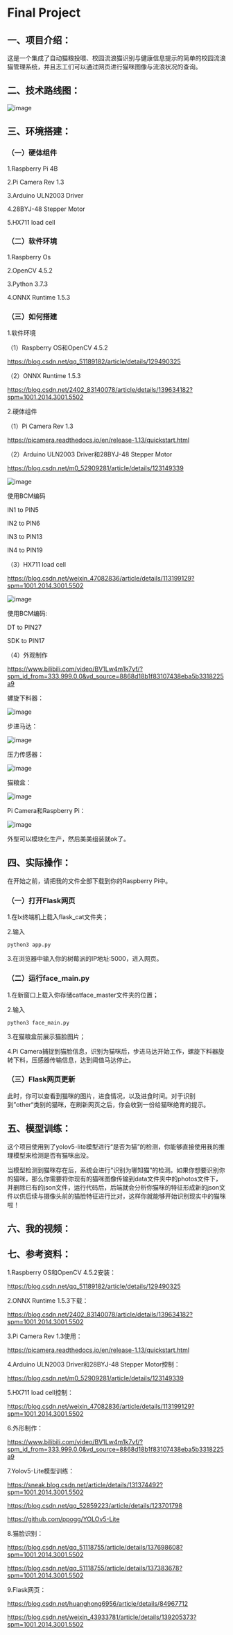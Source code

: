 # Final Project

## 一、项目介绍：

这是一个集成了自动猫粮投喂、校园流浪猫识别与健康信息提示的简单的校园流浪猫管理系统，并且志工们可以通过网页进行猫咪图像与流浪状况的查询。

## 二、技术路线图：

![image](https://github.com/hokizzz/IoT-Project-Homeless_Cats_Raising/blob/main/Photos/technical%20route.png)

## 三、环境搭建：

### （一）硬体组件

1\.Raspberry Pi 4B

2\.Pi Camera Rev 1.3

3\.Arduino ULN2003 Driver

4\.28BYJ-48 Stepper Motor

5\.HX711 load cell

### （二）软件环境

1\.Raspberry Os

2\.OpenCV 4.5.2

3\.Python 3.7.3

4\.ONNX Runtime 1.5.3

### （三）如何搭建

1\.软件环境

（1）Raspberry OS和OpenCV 4.5.2 

<https://blog.csdn.net/qq_51189182/article/details/129490325>

（2）ONNX Runtime 1.5.3

<https://blog.csdn.net/2402_83140078/article/details/139634182?spm=1001.2014.3001.5502>

2\.硬体组件

（1）Pi Camera Rev 1.3

<https://picamera.readthedocs.io/en/release-1.13/quickstart.html>

（2）Arduino ULN2003 Driver和28BYJ-48 Stepper Motor

<https://blog.csdn.net/m0_52909281/article/details/123149339>

![image](https://github.com/hokizzz/IoT-Project-Homeless_Cats_Raising/blob/main/Photos/uln2003%20driver.jpg)

使用BCM编码

IN1 to PIN5   

IN2 to PIN6

IN3 to PIN13

IN4 to PIN19

（3）HX711 load cell

<https://blog.csdn.net/weixin_47082836/article/details/113199129?spm=1001.2014.3001.5502>

![image](https://github.com/hokizzz/IoT-Project-Homeless_Cats_Raising/blob/main/Photos/hx711.jpg)

使用BCM编码:

DT to PIN27

SDK to PIN17

（4）外观制作

<https://www.bilibili.com/video/BV1Lw4m1k7vf/?spm_id_from=333.999.0.0&vd_source=8868d18b1f83107438eba5b3318225a9>

螺旋下料器：

![image](https://github.com/hokizzz/IoT-Project-Homeless_Cats_Raising/blob/main/Photos/Spiral%20machine.jpg)

步进马达：

![image](https://github.com/hokizzz/IoT-Project-Homeless_Cats_Raising/blob/main/Photos/StepMotor.jpg)

压力传感器：

![image](https://github.com/hokizzz/IoT-Project-Homeless_Cats_Raising/blob/main/Photos/hx711%20module.jpg)

猫粮盒：

![image](https://github.com/hokizzz/Homeless-Cats-Raising/blob/main/Storage.jpg)

Pi Camera和Raspberry Pi：

![image](https://github.com/hokizzz/Homeless-Cats-Raising/blob/main/Pi%20Camera.jpg)

外型可以模块化生产，然后美美组装就ok了。

## 四、实际操作：

在开始之前，请把我的文件全部下载到你的Raspberry Pi中。

### （一）打开Flask网页

1\.在lx终端机上载入flask\_cat文件夹；

2\.输入
```
python3 app.py
```

3\.在浏览器中输入你的树莓派的IP地址:5000，进入网页。

### （二）运行face\_main.py

1\.在新窗口上载入你存储catface_master文件夹的位置；

2\.输入
```
python3 face_main.py
```

3\.在猫粮盒前展示猫脸图片；

4\.Pi Camera捕捉到猫脸信息，识别为猫咪后，步进马达开始工作，螺旋下料器旋转下料，压感器传输信息，达到阈值马达停止。

### （三）Flask网页更新

此时，你可以查看到猫咪的图片，进食情况，以及进食时间。对于识别到”other“类别的猫咪，在刷新网页之后，你会收到一份给猫咪绝育的提示。

## 五、模型训练：

这个项目使用到了yolov5-lite模型进行“是否为猫”的检测，你能够直接使用我的推理模型来检测是否有猫咪出没。

当模型检测到猫咪存在后，系统会进行“识别为哪知猫”的检测。如果你想要识别你的猫咪，那么你需要将你现有的猫咪图像传输到data文件夹中的photos文件下，并删除已有的json文件，运行代码后，后端就会分析你猫咪的特征形成新的json文件以供后续与摄像头前的猫脸特征进行比对，这样你就能够开始识别现实中的猫咪啦！

## 六、我的视频：

## 七、参考资料：

1\.Raspberry OS和OpenCV 4.5.2安装：

<https://blog.csdn.net/qq_51189182/article/details/129490325>

2\.ONNX Runtime 1.5.3下载：

<https://blog.csdn.net/2402_83140078/article/details/139634182?spm=1001.2014.3001.5502>

3\.Pi Camera Rev 1.3使用：

<https://picamera.readthedocs.io/en/release-1.13/quickstart.html>

4\.Arduino ULN2003 Driver和28BYJ-48 Stepper Motor控制：

<https://blog.csdn.net/m0_52909281/article/details/123149339>

5\.HX711 load cell控制：

<https://blog.csdn.net/weixin_47082836/article/details/113199129?spm=1001.2014.3001.5502>

6\.外形制作：

<https://www.bilibili.com/video/BV1Lw4m1k7vf/?spm_id_from=333.999.0.0&vd_source=8868d18b1f83107438eba5b3318225a9>

7\.Yolov5-Lite模型训练：

<https://sneak.blog.csdn.net/article/details/131374492?spm=1001.2014.3001.5502>

<https://blog.csdn.net/qq_52859223/article/details/123701798>

<https://github.com/ppogg/YOLOv5-Lite>

8\.猫脸识别：

<https://blog.csdn.net/qq_51118755/article/details/137698608?spm=1001.2014.3001.5502>

<https://blog.csdn.net/qq_51118755/article/details/137383678?spm=1001.2014.3001.5502>

9\.Flask网页：

<https://blog.csdn.net/huanghong6956/article/details/84967712>

<https://blog.csdn.net/weixin_43933781/article/details/139205373?spm=1001.2014.3001.5502>
